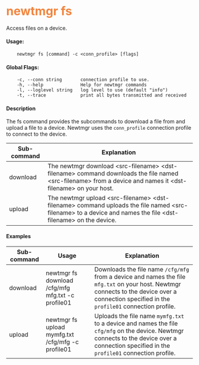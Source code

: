 ## <font color="#F2853F" style="font-size:24pt">newtmgr fs</font>
Access files on a device.

#### Usage:

```no-highlight
    newtmgr fs [command] -c <conn_profile> [flags] 
```

#### Global Flags:

```no-highlight
    -c, --conn string       connection profile to use.
    -h, --help              Help for newtmgr commands
    -l, --loglevel string   log level to use (default "info")
    -t, --trace             print all bytes transmitted and received
```

#### Description
The fs command provides the subcommands to download a file from and upload a file to a device.  Newtmgr uses the `conn_profile` connection profile to connect to the device.

Sub-command  | Explanation
-------------| ------------------------
download     | The newtmgr download &lt;src-filename&gt; &lt;dst-filename&gt; command downloads the file named &lt;src-filename&gt; from a device and names it &lt;dst-filename&gt; on your host.
upload       | The newtmgr upload &lt;src-filename&gt; &lt;dst-filename&gt; command uploads the file named &lt;src-filename&gt; to a device and names the file &lt;dst-filename&gt; on the device.

#### Examples

Sub-command  | Usage                  | Explanation
-------------| -----------------------|-----------------
download       | newtmgr fs download /cfg/mfg mfg.txt -c profile01 | Downloads the file name `/cfg/mfg` from a device and names the file `mfg.txt` on your host.  Newtmgr connects to the device over a connection specified in the `profile01` connection profile. 
upload       | newtmgr fs upload mymfg.txt /cfg/mfg -c profile01 | Uploads the file name `mymfg.txt` to a device and names the file `cfg/mfg` on the device.  Newtmgr connects to the device over a connection specified in the `profile01` connection profile. 
